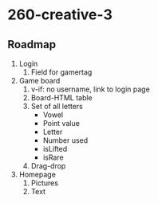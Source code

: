 # 260-creative-3

## Roadmap
1. Login
   1. Field for gamertag
3. Game board
   1. v-if: no username, link to login page
   2. Board-HTML table
   3. Set of all letters
       - Vowel
       - Point value
       - Letter
       - Number used
       - isLifted
       - isRare
   4. Drag-drop
4. Homepage
   1. Pictures
   2. Text
